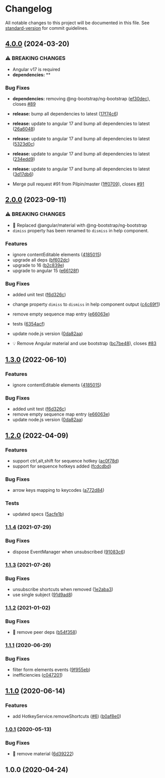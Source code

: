 # Changelog

All notable changes to this project will be documented in this file. See [standard-version](https://github.com/conventional-changelog/standard-version) for commit guidelines.

## [4.0.0](https://github.com/ngneat/hotkeys/compare/v2.0.0...v4.0.0) (2024-03-20)


### ⚠ BREAKING CHANGES

* Angular v17 is required
* **dependencies:** **

### Bug Fixes

* **dependencies:** removing @ng-bootstrap/ng-bootstrap ([ef30dec](https://github.com/ngneat/hotkeys/commit/ef30dec1c2ae42f17789be84272269c46291cb6d)), closes [#89](https://github.com/ngneat/hotkeys/issues/89)
* **release:** bump all dependencies to latest ([17f74c6](https://github.com/ngneat/hotkeys/commit/17f74c60567e16248af7c6f9dd6a537559663929))
* **release:** update to angular 17 and bump all dependencies to latest ([26a6048](https://github.com/ngneat/hotkeys/commit/26a6048b33f1c3a75b870253b7dc69377fae9151))
* **release:** update to angular 17 and bump all dependencies to latest ([5323d0c](https://github.com/ngneat/hotkeys/commit/5323d0cbc38279a2a502f794a3c278a32d80adbb))
* **release:** update to angular 17 and bump all dependencies to latest ([234edd9](https://github.com/ngneat/hotkeys/commit/234edd98c864ce3f8978f1f0f92ef425368a6f7f))
* **release:** update to angular 17 and bump all dependencies to latest ([3d17db6](https://github.com/ngneat/hotkeys/commit/3d17db65d74312aff7c8f710c52104d73131ff9f))


* Merge pull request #91 from Pilpin/master ([1ff0709](https://github.com/ngneat/hotkeys/commit/1ff0709a83b8edf97c6d6b7de59e4514d3353797)), closes [#91](https://github.com/ngneat/hotkeys/issues/91)

## [2.0.0](https://github.com/ngneat/hotkeys/compare/v1.2.0...v2.0.0) (2023-09-11)


### ⚠ BREAKING CHANGES

* 🧨 Replaced @angular/material with @ng-bootstrap/ng-bootstrap
* `dimiss` property has been renamed to `dismiss` in help component.

### Features

* ignore contentEditable elements ([4185015](https://github.com/ngneat/hotkeys/commit/4185015fb21e22f7f69ec7c885aafac5b2778a32))
* upgrade all deps ([bf602dc](https://github.com/ngneat/hotkeys/commit/bf602dcd21750820c24f7c427763cf6e12cad126))
* upgrade to 16 ([b2c839e](https://github.com/ngneat/hotkeys/commit/b2c839eb97a4d4348ecf39ace89ad16d143c2b46))
* upgrade to angular 15 ([e66128f](https://github.com/ngneat/hotkeys/commit/e66128f5e2a314474feb38c828bf216eaf9fa8ee))


### Bug Fixes

* added unit test ([f6d326c](https://github.com/ngneat/hotkeys/commit/f6d326cb515c651567f387fc0a21987f2edea785))
* change property `dimiss` to `dismiss` in help component output ([c4c69f1](https://github.com/ngneat/hotkeys/commit/c4c69f1b649dc7a666325a5c030f98c3aaa01b90))
* remove empty sequence map entry ([e66063e](https://github.com/ngneat/hotkeys/commit/e66063e735c92977d5c4afa213284eeaaa0a5458))
* tests ([6354acf](https://github.com/ngneat/hotkeys/commit/6354acfdbfe2c8b255dbd5bd04c601b2f929c130))
* update node.js version ([0da82aa](https://github.com/ngneat/hotkeys/commit/0da82aac30d45dfc6074d8fe22100418d2dca5ff))


* 💡 Remove Angular  material and use bootstrap ([bc7be48](https://github.com/ngneat/hotkeys/commit/bc7be48bbd72780752265e5e038c427b3a6e853c)), closes [#83](https://github.com/ngneat/hotkeys/issues/83)

## [1.3.0](https://github.com/ngneat/hotkeys/compare/v1.2.0...v1.3.0) (2022-06-10)


### Features

* ignore contentEditable elements ([4185015](https://github.com/ngneat/hotkeys/commit/4185015fb21e22f7f69ec7c885aafac5b2778a32))


### Bug Fixes

* added unit test ([f6d326c](https://github.com/ngneat/hotkeys/commit/f6d326cb515c651567f387fc0a21987f2edea785))
* remove empty sequence map entry ([e66063e](https://github.com/ngneat/hotkeys/commit/e66063e735c92977d5c4afa213284eeaaa0a5458))
* update node.js version ([0da82aa](https://github.com/ngneat/hotkeys/commit/0da82aac30d45dfc6074d8fe22100418d2dca5ff))

## [1.2.0](https://github.com/ngneat/hotkeys/compare/v1.1.4...v1.2.0) (2022-04-09)


### Features

* support ctrl,alt,shift for sequence hotkey ([ac0f78d](https://github.com/ngneat/hotkeys/commit/ac0f78d5ff25ec4e0117c9f47de0ce598bc52418))
* support for sequence hotkeys added ([fcdcdbd](https://github.com/ngneat/hotkeys/commit/fcdcdbd5403e9bd21b832fd9a90abb88fc6b5d5b))


### Bug Fixes

* arrow keys mapping to keycodes ([a772d84](https://github.com/ngneat/hotkeys/commit/a772d843efdb2ff7775e18f3a4aa6e83f6320d4e))


### Tests

* updated specs ([5acfe1b](https://github.com/ngneat/hotkeys/commit/5acfe1b0918e0d414c2f86e98f1511ccca06719e))

### [1.1.4](https://github.com/ngneat/hotkeys/compare/v1.1.3...v1.1.4) (2021-07-29)


### Bug Fixes

* dispose EventManager when unsubscribed ([91083c6](https://github.com/ngneat/hotkeys/commit/91083c6fc735f60e0851fcabba69bc373c5f90e2))

### [1.1.3](https://github.com/ngneat/hotkeys/compare/v1.1.2...v1.1.3) (2021-07-26)


### Bug Fixes

* unsubscribe shortcuts when removed ([1e2aba3](https://github.com/ngneat/hotkeys/commit/1e2aba3bb5256231ef1542aceb7744298888ec4c))
* use single subject ([91d9ad8](https://github.com/ngneat/hotkeys/commit/91d9ad8409df0989ad7f94be9299d188cabbf6db))

### [1.1.2](https://github.com/ngneat/hotkeys/compare/v1.1.1...v1.1.2) (2021-01-02)


### Bug Fixes

* 🐛 remove peer deps ([b54f358](https://github.com/ngneat/hotkeys/commit/b54f3589ea8dcd1fafe8b115f9f4d84b9691d216))

### [1.1.1](https://github.com/ngneat/hotkeys/compare/v1.1.0...v1.1.1) (2020-06-29)


### Bug Fixes

* filter form elements events ([9f955eb](https://github.com/ngneat/hotkeys/commit/9f955eb7498913f96111710e5b1c8a5f0fe58e9f))
* inefficiencies ([c047201](https://github.com/ngneat/hotkeys/commit/c047201b5900d034111ec6e560227bdb5d6dcb77))

## [1.1.0](https://github.com/ngneat/hotkeys/compare/v1.0.1...v1.1.0) (2020-06-14)


### Features

* add HotkeyService.removeShortcuts ([#6](https://github.com/ngneat/hotkeys/issues/6)) ([b0af8e0](https://github.com/ngneat/hotkeys/commit/b0af8e0e25405a823344184c476c7138d27282ed))

### [1.0.1](https://github.com/ngneat/hotkeys/compare/v1.0.0...v1.0.1) (2020-05-13)


### Bug Fixes

* 🐛 remove material ([6d39222](https://github.com/ngneat/hotkeys/commit/6d3922297fc071ce72baa681e3d5789c4e2b4e10))

## 1.0.0 (2020-04-24)
